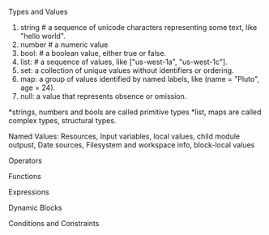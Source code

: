 Types and Values

1. string # a sequence of unicode characters representing some text, like "hello world".
2. number # a numeric value
3. bool: # a boolean value, either true or false.
4. list: # a sequence of values, like ["us-west-1a", "us-west-1c"].
5. set: a collection of unique values without identifiers or ordering.
6. map: a group of values identified by named labels, like (name = "Pluto", age = 24).
7. null: a value that represents obsence or omission.

*strings, numbers and bools are called primitive types
*list, maps are called complex types, structural types.

Named Values: Resources, Input variables, local values, child module outpust, Date sources, Filesystem and workspace info, block-local values

Operators

Functions

Expressions

Dynamic Blocks

Conditions and Constraints
